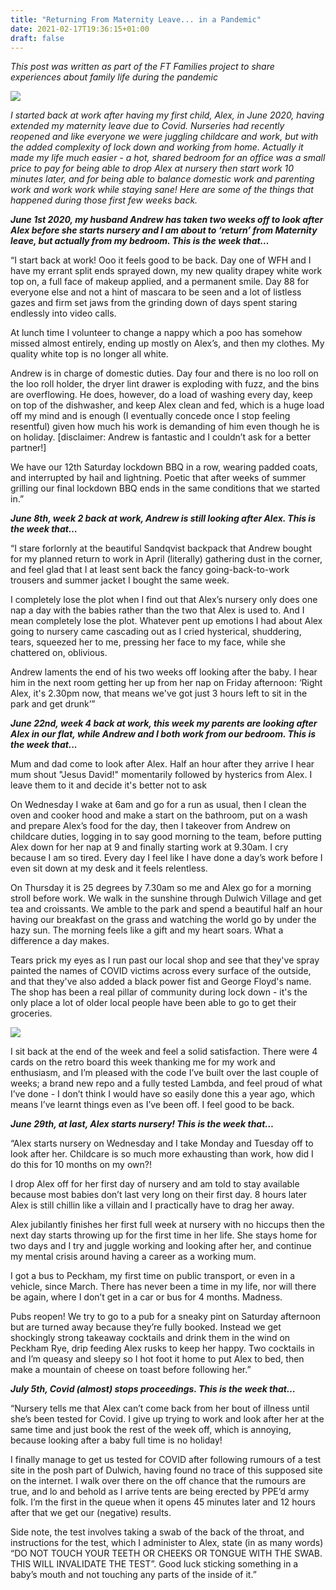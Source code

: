 ```yaml
---
title: "Returning From Maternity Leave... in a Pandemic"
date: 2021-02-17T19:36:15+01:00
draft: false
---
```


_This post was written as part of the FT Families project to share experiences about family life during the pandemic_

![](https://user-images.githubusercontent.com/17846996/108256960-0d591480-7156-11eb-823e-661c8b4fad8d.png)

_I started back at work after having my first child, Alex, in June 2020, having extended my maternity leave due to Covid. Nurseries had recently reopened and like everyone we were juggling childcare and work, but with the added complexity of lock down and working from home. Actually it made my life much easier - a hot, shared bedroom for an office was a small price to pay for being able to drop Alex at nursery then start work 10 minutes later, and for being able to balance domestic work and parenting work and work work while staying sane! Here are some of the things that happened during those first few weeks back._

_**June 1st 2020, my husband Andrew has taken two weeks off to look after Alex before she starts nursery and I am about to ‘return’ from Maternity leave, but actually from my bedroom. This is the week that…**_

“I start back at work! Ooo it feels good to be back. Day one of WFH and I have my errant split ends sprayed down, my new quality drapey white work top on, a full face of makeup applied, and a permanent smile. Day 88 for everyone else and not a hint of mascara to be seen and a lot of listless gazes and firm set jaws from the grinding down of days spent staring endlessly into video calls.

At lunch time I volunteer to change a nappy which a poo has somehow missed almost entirely, ending up mostly on Alex’s, and then my clothes. My quality white top is no longer all white.

Andrew is in charge of domestic duties. Day four and there is no loo roll on the loo roll holder, the dryer lint drawer is exploding with fuzz, and the bins are overflowing. He does, however, do a load of washing every day, keep on top of the dishwasher, and keep Alex clean and fed, which is a huge load off my mind and is enough (I eventually concede once I stop feeling resentful) given how much his work is demanding of him even though he is on holiday. [disclaimer: Andrew is fantastic and I couldn’t ask for a better partner!]

We have our 12th Saturday lockdown BBQ in a row, wearing padded coats, and interrupted by hail and lightning. Poetic that after weeks of summer grilling our final lockdown BBQ ends in the same conditions that we started in.”

_**June 8th, week 2 back at work, Andrew is still looking after Alex. This is the week that…**_

“I stare forlornly at the beautiful Sandqvist backpack that Andrew bought for my planned return to work in April (literally) gathering dust in the corner, and feel glad that I at least sent back the fancy going-back-to-work trousers and summer jacket I bought the same week.

I completely lose the plot when I find out that Alex’s nursery only does one nap a day with the babies rather than the two that Alex is used to. And I mean completely lose the plot. Whatever pent up emotions I had about Alex going to nursery came cascading out as I cried hysterical, shuddering, tears, squeezed her to me, pressing her face to my face, while she chattered on, oblivious. 

Andrew laments the end of his two weeks off looking after the baby. I hear him in the next room getting her up from her nap on Friday afternoon: ‘Right Alex, it's 2.30pm now, that means we've got just 3 hours left to sit in the park and get drunk’”

_**June 22nd, week 4 back at work, this week my parents are looking after Alex in our flat, while Andrew and I both work from our bedroom. This is the week that...**_

Mum and dad come to look after Alex. Half an hour after they arrive I hear mum shout "Jesus David!" momentarily followed by hysterics from Alex. I leave them to it and decide it's better not to ask

On Wednesday I wake at 6am and go for a run as usual, then I clean the oven and cooker hood and make a start on the bathroom, put on a wash and prepare Alex’s food for the day, then I takeover from Andrew on childcare duties, logging in to say good morning to the team, before putting Alex down for her nap at 9 and finally starting work at 9.30am. I cry because I am so tired. Every day I feel like I have done a day’s work before I even sit down at my desk and it feels relentless.

On Thursday it is 25 degrees by 7.30am so me and Alex go for a morning stroll before work. We walk in the sunshine through Dulwich Village and get tea and croissants. We amble to the park and spend a beautiful half an hour having our breakfast on the grass and watching the world go by under the hazy sun. The morning feels like a gift and my heart soars. What a difference a day makes.

Tears prick my eyes as I run past our local shop and see that they've spray painted the names of COVID victims across every surface of the outside, and that they've also added a black power fist and George Floyd's name. The shop has been a real pillar of community during lock down - it's the only place a lot of older local people have been able to go to get their groceries.

![](https://user-images.githubusercontent.com/17846996/108258133-a2a8d880-7157-11eb-874d-8bf1bff993cc.png)

I sit back at the end of the week and feel a solid satisfaction. There were 4 cards on the retro board this week thanking me for my work and enthusiasm, and I’m pleased with the code I’ve built over the last couple of weeks; a brand new repo and a fully tested Lambda, and feel proud of what I’ve done - I don’t think I would have so easily done this a year ago, which means I’ve learnt things even as I’ve been off. I feel good to be back.

_**June 29th, at last, Alex starts nursery! This is the week that…**_

“Alex starts nursery on Wednesday and I take Monday and Tuesday off to look after her. Childcare is so much more exhausting than work, how did I do this for 10 months on my own?!

I drop Alex off for her first day of nursery and am told to stay available because most babies don’t last very long on their first day. 8 hours later Alex is still chillin like a villain and I practically have to drag her away.

Alex jubilantly finishes her first full week at nursery with no hiccups then the next day starts throwing up for the first time in her life. She stays home for two days and I try and juggle working and looking after her, and continue my mental crisis around having a career as a working mum.

I got a bus to Peckham, my first time on public transport, or even in a vehicle, since March. There has never been a time in my life, nor will there be again, where I don’t get in a car or bus for 4 months. Madness.

Pubs reopen! We try to go to a pub for a sneaky pint on Saturday afternoon but are turned away because they’re fully booked. Instead we get shockingly strong takeaway cocktails and drink them in the wind on Peckham Rye, drip feeding Alex rusks to keep her happy. Two cocktails in and I’m queasy and sleepy so I hot foot it home to put Alex to bed, then make a mountain of cheese on toast before following her.”

_**July 5th, Covid (almost) stops proceedings. This is the week that…**_

“Nursery tells me that Alex can’t come back from her bout of illness until she’s been tested for Covid. I give up trying to work and look after her at the same time and just book the rest of the week off, which is annoying, because looking after a baby full time is no holiday!

I finally manage to get us tested for COVID after following rumours of a test site in the posh part of Dulwich, having found no trace of this supposed site on the internet. I walk over there on the off chance that the rumours are true, and lo and behold as I arrive tents are being erected by PPE’d army folk. I’m the first in the queue when it opens 45 minutes later and 12 hours after that we get our (negative) results.

Side note, the test involves taking a swab of the back of the throat, and instructions for the test, which I administer to Alex, state (in as many words) “DO NOT TOUCH YOUR TEETH OR CHEEKS OR TONGUE WITH THE SWAB. THIS WILL INVALIDATE THE TEST”. Good luck sticking something in a baby’s mouth and not touching any parts of the inside of it.”
